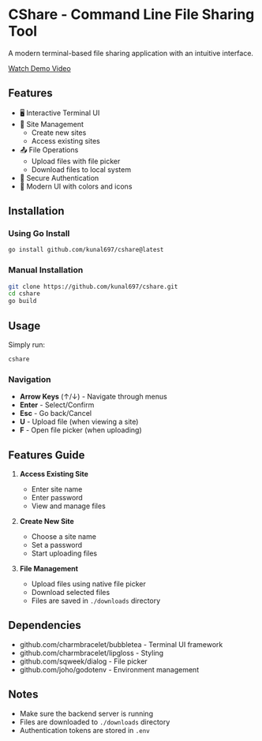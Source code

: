 # CShare - Command Line File Sharing Tool

A modern terminal-based file sharing application with an intuitive interface.

[Watch Demo Video](https://youtu.be/Pk5-niWJn6U)

## Features

- 🖥️ Interactive Terminal UI
- 📁 Site Management
  - Create new sites
  - Access existing sites
- 📤 File Operations
  - Upload files with file picker
  - Download files to local system
- 🔐 Secure Authentication
- 🎨 Modern UI with colors and icons

## Installation

### Using Go Install
```bash
go install github.com/kunal697/cshare@latest
```

### Manual Installation
```bash
git clone https://github.com/kunal697/cshare.git
cd cshare
go build
```

## Usage

Simply run:
```bash
cshare
```

### Navigation

- **Arrow Keys** (↑/↓) - Navigate through menus
- **Enter** - Select/Confirm
- **Esc** - Go back/Cancel
- **U** - Upload file (when viewing a site)
- **F** - Open file picker (when uploading)

## Features Guide

1. **Access Existing Site**
   - Enter site name
   - Enter password
   - View and manage files

2. **Create New Site**
   - Choose a site name
   - Set a password
   - Start uploading files

3. **File Management**
   - Upload files using native file picker
   - Download selected files
   - Files are saved in `./downloads` directory

## Dependencies

- github.com/charmbracelet/bubbletea - Terminal UI framework
- github.com/charmbracelet/lipgloss - Styling
- github.com/sqweek/dialog - File picker
- github.com/joho/godotenv - Environment management

## Notes

- Make sure the backend server is running
- Files are downloaded to `./downloads` directory
- Authentication tokens are stored in `.env`
